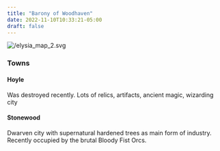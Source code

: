 ```yaml
---
title: "Barony of Woodhaven"
date: 2022-11-10T10:33:21-05:00
draft: false
---
```


![/elysia_map_2.svg](/elysia_map_2.svg)

### Towns

#### Hoyle

Was destroyed recently. Lots of relics, artifacts, ancient magic, wizarding city 

#### Stonewood

Dwarven city with supernatural hardened trees as main form of industry. Recently occupied by the brutal Bloody Fist Orcs. 